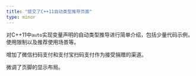 ```yaml
---
title: "提交了C++11自动类型推导页面"
type: minor
---
```


对C++11中`auto`实现变量声明的自动类型推导进行简单介绍，包括少量代码示例，使用限制以及推荐使用场景等。

增加了微信扫码支付和支付宝扫码支付作为接受捐赠的渠道。

微调了页脚的显示布局。